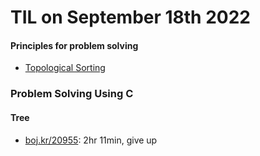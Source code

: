 # **TIL on September 18th 2022**
#### Principles for problem solving
- [Topological Sorting](../../../Computer%20science/Algorithm/t-sort-09-18-2022.md)

### Problem Solving Using C
#### Tree
- [boj.kr/20955](../../../Problem%20Solving/boj/Tree/20955-09-17-2022.cpp): 2hr 11min, give up